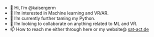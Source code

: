 - 👋 Hi, I’m @kaisergerm
- 👀 I’m interested in Machine learning and VR/AR.
- 🌱 I’m currently further taming my Python.
- 💞️ I’m looking to collaborate on anything related to ML and VR.
- 📫 How to reach me either through here or my website@ [sat-act.de](https://sat-act.de/)

<!---
kaisergerm/kaisergerm is a ✨ special ✨ repository because its `README.md` (this file) appears on your GitHub profile.
You can click the Preview link to take a look at your changes.
--->
